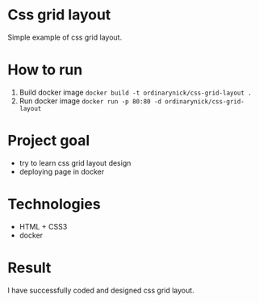 # Css grid layout 
Simple example of css grid layout.

# How to run
1. Build docker image
```docker build -t ordinarynick/css-grid-layout .```
2. Run docker image
```docker run -p 80:80 -d ordinarynick/css-grid-layout```

# Project goal
- try to learn css grid layout design
- deploying page in docker

# Technologies
- HTML + CSS3
- docker

# Result
I have successfully coded and designed css grid layout.
